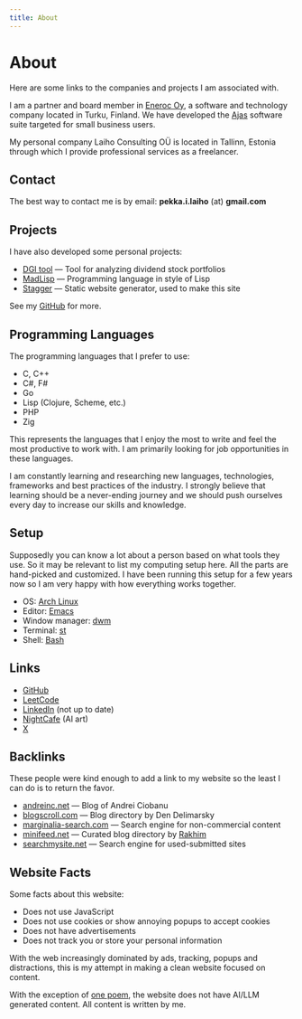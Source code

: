 ```yaml
---
title: About
---
```


# About

Here are some links to the companies and projects I am associated with.

I am a partner and board member in [Eneroc Oy](https://www.eneroc.com/en/), a software and technology company located in Turku, Finland. We have developed the [Ajas](https://www.ajas.fi/) software suite targeted for small business users.

My personal company Laiho Consulting OÜ is located in Tallinn, Estonia through which I provide professional services as a freelancer.

## Contact

The best way to contact me is by email: **pekka.i.laiho** (at) **gmail.com**

## Projects

I have also developed some personal projects:

* [DGI tool](https://dgitool.com/) &mdash; Tool for analyzing dividend stock portfolios
* [MadLisp](https://madlisp.com/) &mdash; Programming language in style of Lisp
* [Stagger](https://github.com/peklaiho/stagger) &mdash; Static website generator, used to make this site

See my [GitHub](https://github.com/peklaiho) for more.

## Programming Languages

The programming languages that I prefer to use:

* C, C++
* C#, F#
* Go
* Lisp (Clojure, Scheme, etc.)
* PHP
* Zig

This represents the languages that I enjoy the most to write and feel the most productive to work with. I am primarily looking for job opportunities in these languages.

I am constantly learning and researching new languages, technologies, frameworks and best practices of the industry. I strongly believe that learning should be a never-ending journey and we should push ourselves every day to increase our skills and knowledge.

## Setup

Supposedly you can know a lot about a person based on what tools they use. So it may be relevant to list my computing setup here. All the parts are hand-picked and customized. I have been running this setup for a few years now so I am very happy with how everything works together.

* OS: [Arch Linux](https://archlinux.org/)
* Editor: [Emacs](https://www.gnu.org/software/emacs/)
* Window manager: [dwm](https://dwm.suckless.org/)
* Terminal: [st](https://st.suckless.org/)
* Shell: [Bash](https://www.gnu.org/software/bash/)

## Links

* [GitHub](https://github.com/peklaiho)
* [LeetCode](https://leetcode.com/u/peklaiho/)
* [LinkedIn](https://www.linkedin.com/in/pekkalaiho/) (not up to date)
* [NightCafe](https://creator.nightcafe.studio/u/peklaiho) (AI art)
* [X](https://x.com/peklaiho)

## Backlinks

These people were kind enough to add a link to my website so the least I can do is to return the favor.

* [andreinc.net](https://www.andreinc.net/) &mdash; Blog of Andrei Ciobanu
* [blogscroll.com](https://blogscroll.com/) &mdash; Blog directory by Den Delimarsky
* [marginalia-search.com](https://marginalia-search.com/) &mdash; Search engine for non-commercial content
* [minifeed.net](https://minifeed.net/) &mdash; Curated blog directory by [Rakhim](https://rakhim.org/)
* [searchmysite.net](https://searchmysite.net/) &mdash; Search engine for used-submitted sites

## Website Facts

Some facts about this website:

* Does not use JavaScript
* Does not use cookies or show annoying popups to accept cookies
* Does not have advertisements
* Does not track you or store your personal information

With the web increasingly dominated by ads, tracking, popups and distractions, this is my attempt in making a clean website focused on content.

With the exception of [one poem](/blog/2023-08-poem-about-emacs-and-vim/), the website does not have AI/LLM generated content. All content is written by me.

